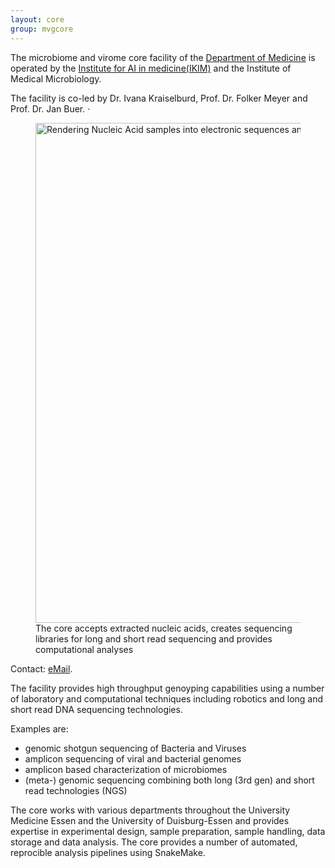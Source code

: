 ```yaml
---
layout: core
group: mvgcore
---
```

The microbiome and virome core facility of the [Department of Medicine](https://www.uni-due.de/med/) is operated by the [Institute for AI in medicine(IKIM)](./groups/ds) and the Institute of Medical Microbiology.

The facility is co-led by Dr. Ivana Kraiselburd, Prof. Dr. Folker Meyer and Prof. Dr. Jan Buer.
·      


<figure>
    <img src="{{"/img/mvgcoreslide.jpg" | relative_url }}" alt="Rendering Nucleic Acid samples into electronic sequences and their computational analysis." style="width:800px;" />
    <figcaption>The core accepts extracted nucleic acids, creates sequencing libraries for long and short read sequencing and provides computational analyses</figcaption>
</figure>


Contact: [eMail](mikrovirocore@uk-essen.de).

The facility provides high throughput genoyping capabilities using a number of laboratory and computational techniques including robotics and long and short read DNA sequencing technologies.

Examples are:

- genomic shotgun sequencing  of Bacteria and Viruses
- amplicon sequencing of viral and bacterial genomes 
- amplicon based characterization of microbiomes
- (meta-) genomic sequencing combining both long (3rd gen) and short read technologies (NGS)

The core works with various departments throughout the University Medicine Essen and the University of Duisburg-Essen and provides expertise in experimental design, sample preparation, sample handling, data storage and data analysis. The core provides a number of automated, reprocible analysis pipelines using SnakeMake.